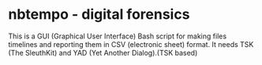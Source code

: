 # nbtempo - digital forensics
This is a GUI (Graphical User Interface) Bash script for making files timelines and reporting them in CSV (electronic sheet) format. It needs TSK (The SleuthKit) and YAD (Yet Another Dialog).(TSK based)
